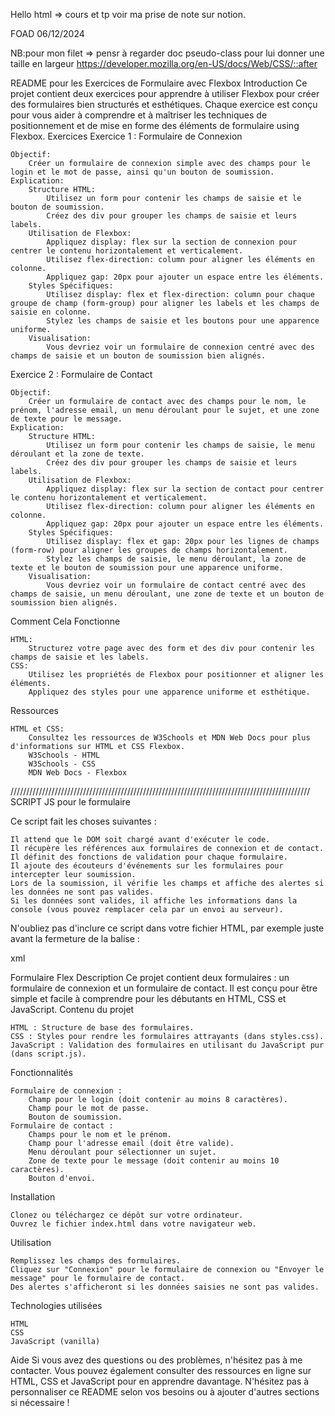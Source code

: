 Hello html => cours et tp voir ma prise de note sur notion.

FOAD 06/12/2024

NB:pour mon filet => pensr à regarder doc pseudo-class pour lui donner une taille en largeur
https://developer.mozilla.org/en-US/docs/Web/CSS/::after

README pour les Exercices de Formulaire avec Flexbox
Introduction
Ce projet contient deux exercices pour apprendre à utiliser Flexbox pour créer des formulaires bien structurés et esthétiques. Chaque exercice est conçu pour vous aider à comprendre et à maîtriser les techniques de positionnement et de mise en forme des éléments de formulaire using Flexbox.
Exercices
Exercice 1 : Formulaire de Connexion

    Objectif:
        Créer un formulaire de connexion simple avec des champs pour le login et le mot de passe, ainsi qu'un bouton de soumission.
    Explication:
        Structure HTML:
            Utilisez un form pour contenir les champs de saisie et le bouton de soumission.
            Créez des div pour grouper les champs de saisie et leurs labels.
        Utilisation de Flexbox:
            Appliquez display: flex sur la section de connexion pour centrer le contenu horizontalement et verticalement.
            Utilisez flex-direction: column pour aligner les éléments en colonne.
            Appliquez gap: 20px pour ajouter un espace entre les éléments.
        Styles Spécifiques:
            Utilisez display: flex et flex-direction: column pour chaque groupe de champ (form-group) pour aligner les labels et les champs de saisie en colonne.
            Stylez les champs de saisie et les boutons pour une apparence uniforme.
        Visualisation:
            Vous devriez voir un formulaire de connexion centré avec des champs de saisie et un bouton de soumission bien alignés.

Exercice 2 : Formulaire de Contact

    Objectif:
        Créer un formulaire de contact avec des champs pour le nom, le prénom, l'adresse email, un menu déroulant pour le sujet, et une zone de texte pour le message.
    Explication:
        Structure HTML:
            Utilisez un form pour contenir les champs de saisie, le menu déroulant et la zone de texte.
            Créez des div pour grouper les champs de saisie et leurs labels.
        Utilisation de Flexbox:
            Appliquez display: flex sur la section de contact pour centrer le contenu horizontalement et verticalement.
            Utilisez flex-direction: column pour aligner les éléments en colonne.
            Appliquez gap: 20px pour ajouter un espace entre les éléments.
        Styles Spécifiques:
            Utilisez display: flex et gap: 20px pour les lignes de champs (form-row) pour aligner les groupes de champs horizontalement.
            Stylez les champs de saisie, le menu déroulant, la zone de texte et le bouton de soumission pour une apparence uniforme.
        Visualisation:
            Vous devriez voir un formulaire de contact centré avec des champs de saisie, un menu déroulant, une zone de texte et un bouton de soumission bien alignés.

Comment Cela Fonctionne

    HTML:
        Structurez votre page avec des form et des div pour contenir les champs de saisie et les labels.
    CSS:
        Utilisez les propriétés de Flexbox pour positionner et aligner les éléments.
        Appliquez des styles pour une apparence uniforme et esthétique.

Ressources

    HTML et CSS:
        Consultez les ressources de W3Schools et MDN Web Docs pour plus d'informations sur HTML et CSS Flexbox.
        W3Schools - HTML
        W3Schools - CSS
        MDN Web Docs - Flexbox

///////////////////////////////////////////////////////////////////////////////////////////////
SCRIPT JS pour le formulaire

Ce script fait les choses suivantes :

    Il attend que le DOM soit chargé avant d'exécuter le code.
    Il récupère les références aux formulaires de connexion et de contact.
    Il définit des fonctions de validation pour chaque formulaire.
    Il ajoute des écouteurs d'événements sur les formulaires pour intercepter leur soumission.
    Lors de la soumission, il vérifie les champs et affiche des alertes si les données ne sont pas valides.
    Si les données sont valides, il affiche les informations dans la console (vous pouvez remplacer cela par un envoi au serveur).

N'oubliez pas d'inclure ce script dans votre fichier HTML, par exemple juste avant la fermeture de la balise </body> :

xml
<script src="script.js"></script>
</body>
</html>

Formulaire Flex
Description
Ce projet contient deux formulaires : un formulaire de connexion et un formulaire de contact. Il est conçu pour être simple et facile à comprendre pour les débutants en HTML, CSS et JavaScript.
Contenu du projet

    HTML : Structure de base des formulaires.
    CSS : Styles pour rendre les formulaires attrayants (dans styles.css).
    JavaScript : Validation des formulaires en utilisant du JavaScript pur (dans script.js).

Fonctionnalités

    Formulaire de connexion :
        Champ pour le login (doit contenir au moins 8 caractères).
        Champ pour le mot de passe.
        Bouton de soumission.
    Formulaire de contact :
        Champs pour le nom et le prénom.
        Champ pour l'adresse email (doit être valide).
        Menu déroulant pour sélectionner un sujet.
        Zone de texte pour le message (doit contenir au moins 10 caractères).
        Bouton d'envoi.

Installation

    Clonez ou téléchargez ce dépôt sur votre ordinateur.
    Ouvrez le fichier index.html dans votre navigateur web.

Utilisation

    Remplissez les champs des formulaires.
    Cliquez sur "Connexion" pour le formulaire de connexion ou "Envoyer le message" pour le formulaire de contact.
    Des alertes s'afficheront si les données saisies ne sont pas valides.

Technologies utilisées

    HTML
    CSS
    JavaScript (vanilla)

Aide
Si vous avez des questions ou des problèmes, n'hésitez pas à me contacter. Vous pouvez également consulter des ressources en ligne sur HTML, CSS et JavaScript pour en apprendre davantage. N'hésitez pas à personnaliser ce README selon vos besoins ou à ajouter d'autres sections si nécessaire !
